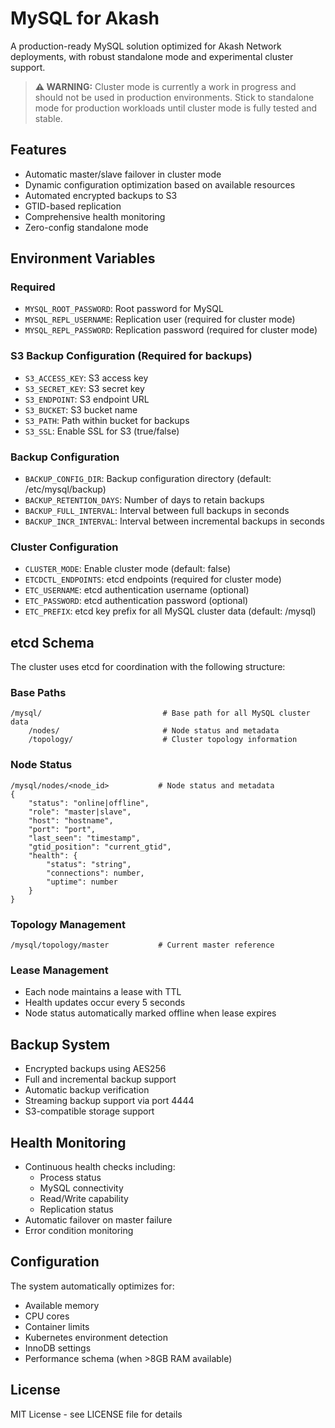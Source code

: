 # MySQL for Akash

A production-ready MySQL solution optimized for Akash Network deployments, with robust standalone mode and experimental cluster support.

> **⚠️ WARNING:** Cluster mode is currently a work in progress and should not be used in production environments. Stick to standalone mode for production workloads until cluster mode is fully tested and stable.

## Features

- Automatic master/slave failover in cluster mode
- Dynamic configuration optimization based on available resources
- Automated encrypted backups to S3
- GTID-based replication
- Comprehensive health monitoring
- Zero-config standalone mode

## Environment Variables

### Required
- `MYSQL_ROOT_PASSWORD`: Root password for MySQL
- `MYSQL_REPL_USERNAME`: Replication user (required for cluster mode)
- `MYSQL_REPL_PASSWORD`: Replication password (required for cluster mode)

### S3 Backup Configuration (Required for backups)
- `S3_ACCESS_KEY`: S3 access key
- `S3_SECRET_KEY`: S3 secret key
- `S3_ENDPOINT`: S3 endpoint URL
- `S3_BUCKET`: S3 bucket name
- `S3_PATH`: Path within bucket for backups
- `S3_SSL`: Enable SSL for S3 (true/false)

### Backup Configuration
- `BACKUP_CONFIG_DIR`: Backup configuration directory (default: /etc/mysql/backup)
- `BACKUP_RETENTION_DAYS`: Number of days to retain backups
- `BACKUP_FULL_INTERVAL`: Interval between full backups in seconds
- `BACKUP_INCR_INTERVAL`: Interval between incremental backups in seconds

### Cluster Configuration
- `CLUSTER_MODE`: Enable cluster mode (default: false)
- `ETCDCTL_ENDPOINTS`: etcd endpoints (required for cluster mode)
- `ETC_USERNAME`: etcd authentication username (optional)
- `ETC_PASSWORD`: etcd authentication password (optional)
- `ETC_PREFIX`: etcd key prefix for all MySQL cluster data (default: /mysql)

## etcd Schema

The cluster uses etcd for coordination with the following structure:

### Base Paths
```
/mysql/                           # Base path for all MySQL cluster data
    /nodes/                       # Node status and metadata
    /topology/                    # Cluster topology information
```

### Node Status
```
/mysql/nodes/<node_id>           # Node status and metadata
{
    "status": "online|offline",
    "role": "master|slave",
    "host": "hostname",
    "port": "port",
    "last_seen": "timestamp",
    "gtid_position": "current_gtid",
    "health": {
        "status": "string",
        "connections": number,
        "uptime": number
    }
}
```

### Topology Management
```
/mysql/topology/master           # Current master reference
```

### Lease Management
- Each node maintains a lease with TTL
- Health updates occur every 5 seconds
- Node status automatically marked offline when lease expires

## Backup System

- Encrypted backups using AES256
- Full and incremental backup support
- Automatic backup verification
- Streaming backup support via port 4444
- S3-compatible storage support

## Health Monitoring

- Continuous health checks including:
  - Process status
  - MySQL connectivity
  - Read/Write capability
  - Replication status
- Automatic failover on master failure
- Error condition monitoring

## Configuration

The system automatically optimizes for:
- Available memory
- CPU cores
- Container limits
- Kubernetes environment detection
- InnoDB settings
- Performance schema (when >8GB RAM available)

## License

MIT License - see LICENSE file for details
